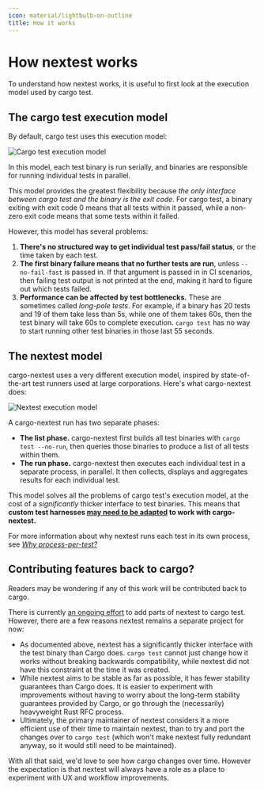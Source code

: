 ```yaml
---
icon: material/lightbulb-on-outline
title: How it works
---
```


# How nextest works

To understand how nextest works, it is useful to first look at the execution model used by cargo test.

## The cargo test execution model

By default, cargo test uses this execution model:

![Cargo test execution model](../../static/cargo-test-model.png)

In this model, each test binary is run serially, and binaries are responsible for running individual tests in parallel.

This model provides the greatest flexibility because _the only interface between cargo test and the binary is the exit code_. For cargo test, a binary exiting with exit code 0 means that all tests within it passed, while a non-zero exit code means that some tests within it failed.

However, this model has several problems:

1. **There's no structured way to get individual test pass/fail status**, or the time taken by each test.
2. **The first binary failure means that no further tests are run**, unless `--no-fail-fast` is passed in. If that argument is passed in in CI scenarios, then failing test output is not printed at the end, making it hard to figure out which tests failed.
3. **Performance can be affected by test bottlenecks.** These are sometimes called *long-pole tests*. For example, if a binary has 20 tests and 19 of them take less than 5s, while one of them takes 60s, then the test binary will take 60s to complete execution. `cargo test` has no way to start running other test binaries in those last 55 seconds.

## The nextest model

cargo-nextest uses a very different execution model, inspired by state-of-the-art test runners used at large corporations. Here's what cargo-nextest does:

![Nextest execution model](../../static/nextest-model.png)

A cargo-nextest run has two separate phases:

- **The list phase.** cargo-nextest first builds all test binaries with `cargo test --no-run`, then queries those binaries to produce a list of all tests within them.
- **The run phase.** cargo-nextest then executes each individual test in a separate process, in parallel. It then collects, displays and aggregates results for each individual test.

This model solves all the problems of cargo test's execution model, at the cost of a _significantly_ thicker interface to test binaries. This means that **custom test harnesses [may need to be adapted](custom-test-harnesses.md) to work with cargo-nextest.**

For more information about why nextest runs each test in its own process, see [*Why process-per-test?*](why-process-per-test.md)

## Contributing features back to cargo?

Readers may be wondering if any of this work will be contributed back to cargo.

There is currently [an ongoing effort](https://epage.github.io/blog/2023/06/iterating-on-test/) to add parts of nextest to cargo test. However, there are a few reasons nextest remains a separate project for now:

- As documented above, nextest has a significantly thicker interface with the test binary than Cargo does. `cargo test` cannot just change how it works without breaking backwards compatibility, while nextest did not have this constraint at the time it was created.
- While nextest aims to be stable as far as possible, it has fewer stability guarantees than Cargo does. It is easier to experiment with improvements without having to worry about the long-term stability guarantees provided by Cargo, or go through the (necessarily) heavyweight Rust RFC process.
- Ultimately, the primary maintainer of nextest considers it a more efficient use of their time to maintain nextest, than to try and port the changes over to `cargo test` (which won't make nextest fully redundant anyway, so it would still need to be maintained).

With all that said, we'd love to see how cargo changes over time. However the expectation is that nextest will always have a role as a place to experiment with UX and workflow improvements.
